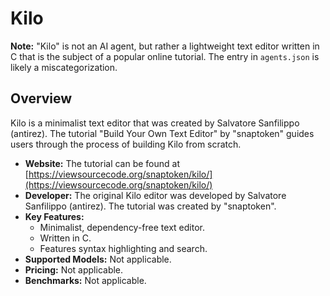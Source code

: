 # Kilo

**Note:** "Kilo" is not an AI agent, but rather a lightweight text editor written in C that is the subject of a popular online tutorial. The entry in `agents.json` is likely a miscategorization.

## Overview

Kilo is a minimalist text editor that was created by Salvatore Sanfilippo (antirez). The tutorial "Build Your Own Text Editor" by "snaptoken" guides users through the process of building Kilo from scratch.

- **Website:** The tutorial can be found at [https://viewsourcecode.org/snaptoken/kilo/](https://viewsourcecode.org/snaptoken/kilo/)
- **Developer:** The original Kilo editor was developed by Salvatore Sanfilippo (antirez). The tutorial was created by "snaptoken".
- **Key Features:**
  - Minimalist, dependency-free text editor.
  - Written in C.
  - Features syntax highlighting and search.
- **Supported Models:** Not applicable.
- **Pricing:** Not applicable.
- **Benchmarks:** Not applicable.
